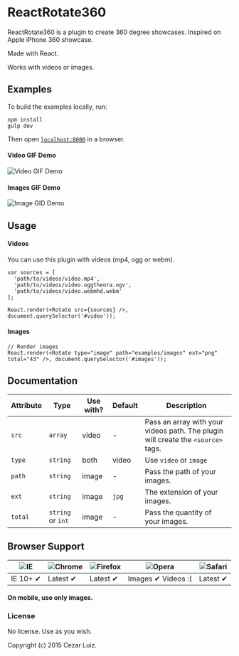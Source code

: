 # ReactRotate360

ReactRotate360 is a plugin to create 360 degree showcases. Inspired on Apple iPhone 360 showcase.

Made with React.

Works with videos or images.

## Examples

To build the examples locally, run:

```
npm install
gulp dev
```

Then open [`localhost:8000`](http://localhost:8000) in a browser.

#### Video GIF Demo
![Video GIF Demo](https://cloud.githubusercontent.com/assets/954889/6597746/620753ee-c7dd-11e4-9817-34163b62f390.gif)

#### Images GIF Demo
![Image GID Demo](https://cloud.githubusercontent.com/assets/954889/6597759/7b916930-c7dd-11e4-8046-e4f5385123d8.gif)


## Usage

#### Videos

You can use this plugin with videos (mp4, ogg or webm).

```
var sources = [
  'path/to/videos/video.mp4',
  'path/to/videos/video.oggtheora.ogv',
  'path/to/videos/video.webmhd.webm'
];

React.render(<Rotate src={sources} />, document.querySelector('#video'));
```


#### Images
```
// Render images
React.render(<Rotate type="image" path="examples/images" ext="png" total="43" />, document.querySelector('#images'));
```

## Documentation

Attribute | Type | Use with? | Default | Description
--- | --- | --- | --- | --- |
`src` | `array` | video | - | Pass an array with your videos path. The plugin will create the `<source>` tags.
`type` | `string` | both | video | Use `video` or `image`
`path` | `string` | image | - | Pass the path of your images.
`ext` | `string` | image | `jpg` | The extension of your images.
`total` | `string` or `int` | image | - | Pass the quantity of your images.

## Browser Support

![IE](https://cloud.githubusercontent.com/assets/398893/3528325/20373e76-078e-11e4-8e3a-1cb86cf506f0.png) | ![Chrome](https://cloud.githubusercontent.com/assets/398893/3528328/23bc7bc4-078e-11e4-8752-ba2809bf5cce.png) | ![Firefox](https://cloud.githubusercontent.com/assets/398893/3528329/26283ab0-078e-11e4-84d4-db2cf1009953.png) | ![Opera](https://cloud.githubusercontent.com/assets/398893/3528330/27ec9fa8-078e-11e4-95cb-709fd11dac16.png) | ![Safari](https://cloud.githubusercontent.com/assets/398893/3528331/29df8618-078e-11e4-8e3e-ed8ac738693f.png)
--- | --- | --- | --- | --- |
IE 10+ ✔ | Latest ✔ | Latest ✔ | Images ✔ Videos :( | Latest ✔ |

#### On mobile, use only images.

### License

No license. Use as you wish.

Copyright (c) 2015 Cezar Luiz.